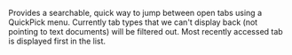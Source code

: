 Provides a searchable, quick way to jump between open tabs using a QuickPick menu. Currently tab types that we can't display back (not pointing to text documents) will be filtered out. Most recently accessed tab is displayed first in the list. 